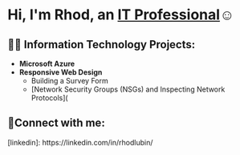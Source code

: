 

<h1>Hi, I'm Rhod, an <a href="(https://www.linkedin.com/in/rhodlubin/)">IT Professional</a>☺</h1>

<h2>👨‍💻 Information Technology Projects:</h2>

- <b>Microsoft Azure</b>
- <b>Responsive Web Design </b>
  -  Building a Survey Form
  - [Network Security Groups (NSGs) and Inspecting Network Protocols](

<h2>🤳Connect with me:</h2>
[linkedin]: https://linkedin.com/in/rhodlubin/






